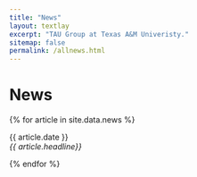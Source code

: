 ```yaml
---
title: "News"
layout: textlay
excerpt: "TAU Group at Texas A&M Univeristy."
sitemap: false
permalink: /allnews.html
---
```


# News

{% for article in site.data.news %}
<p>{{ article.date }} <br>
<em>{{ article.headline}}</em></p>
{% endfor %}

